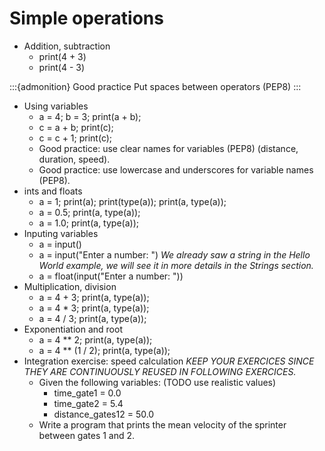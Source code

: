 # Simple operations

- Addition, subtraction
    - print(4 + 3)
    - print(4 - 3)

:::{admonition} Good practice
Put spaces between operators (PEP8)
:::

- Using variables
    - a = 4; b = 3; print(a + b);
    - c = a + b; print(c);
    - c = c + 1; print(c);
    - Good practice: use clear names for variables (PEP8) (distance, duration, speed).
    - Good practice: use lowercase and underscores for variable names (PEP8).
- ints and floats
    - a = 1; print(a); print(type(a)); print(a, type(a));
    - a = 0.5; print(a, type(a));
    - a = 1.0; print(a, type(a));
- Inputing variables
    - a = input()
    - a = input("Enter a number: ")  *We already saw a string in the Hello World example, we will see it in more details in the Strings section.*
    - a = float(input("Enter a number: "))
- Multiplication, division
    - a = 4 + 3; print(a, type(a));
    - a = 4 * 3; print(a, type(a));
    - a = 4 / 3; print(a, type(a));
- Exponentiation and root
    - a = 4 ** 2; print(a, type(a));
    - a = 4 ** (1 / 2); print(a, type(a));
- Integration exercise: speed calculation *KEEP YOUR EXERCICES SINCE THEY ARE CONTINUOUSLY REUSED IN FOLLOWING EXERCICES.*
    - Given the following variables: (TODO use realistic values)
        - time_gate1 = 0.0
        - time_gate2 = 5.4
        - distance_gates12 = 50.0
    - Write a program that prints the mean velocity of the sprinter between gates 1 and 2.
